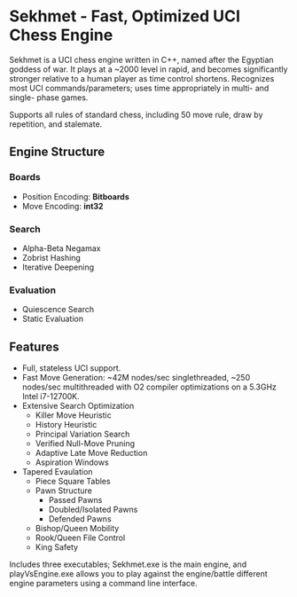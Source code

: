 # Sekhmet - Fast, Optimized UCI Chess Engine
Sekhmet is a UCI chess engine written in C++, named after the Egyptian goddess of war. It 
plays at a ~2000 level in rapid, and becomes significantly stronger relative to a human player
as time control shortens. 
Recognizes most UCI commands/parameters; uses time appropriately in multi- and single- phase games.

Supports all rules of standard chess, including 50 move rule, draw by repetition, and
stalemate. 
## Engine Structure
### Boards
- Position Encoding: **Bitboards**
- Move Encoding: **int32**
### Search
- Alpha-Beta Negamax
- Zobrist Hashing
- Iterative Deepening
### Evaluation
- Quiescence Search
- Static Evaluation

## Features
- Full, stateless UCI support.
- Fast Move Generation: ~42M nodes/sec singlethreaded, ~250 nodes/sec multithreaded with O2 compiler optimizations on a 5.3GHz Intel i7-12700K.
- Extensive Search Optimization
  - Killer Move Heuristic
  - History Heuristic
  - Principal Variation Search
  - Verified Null-Move Pruning
  - Adaptive Late Move Reduction
  - Aspiration Windows
- Tapered Evaulation
  - Piece Square Tables
  - Pawn Structure
    - Passed Pawns
    - Doubled/Isolated Pawns
    - Defended Pawns
  - Bishop/Queen Mobility
  - Rook/Queen File Control
  - King Safety

Includes three executables; Sekhmet.exe is the main engine, and playVsEngine.exe allows you to play against the engine/battle different engine parameters using a command line interface.
